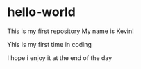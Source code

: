 # hello-world
This is my first repository
My name is Kevin!

Yhis is my first time in coding

I hope i enjoy it at the end of the day
